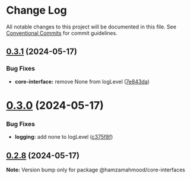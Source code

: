 # Change Log

All notable changes to this project will be documented in this file.
See [Conventional Commits](https://conventionalcommits.org) for commit guidelines.

## [0.3.1](https://github.com/apimatic/apimatic-js-runtime/compare/@hamzamahmood/core-interfaces@0.3.0...@hamzamahmood/core-interfaces@0.3.1) (2024-05-17)

### Bug Fixes

- **core-interface:** remove None from logLevel ([7e843da](https://github.com/apimatic/apimatic-js-runtime/commit/7e843dadfc9707cecc03c6464eb98954ced75e45))

# [0.3.0](https://github.com/apimatic/apimatic-js-runtime/compare/@hamzamahmood/core-interfaces@0.2.8...@hamzamahmood/core-interfaces@0.3.0) (2024-05-17)

### Bug Fixes

- **logging:** add none to logLevel ([c375f8f](https://github.com/apimatic/apimatic-js-runtime/commit/c375f8f634d1d5d62e36b4c28fc4840e8b91b60f))

## [0.2.8](https://github.com/apimatic/apimatic-js-runtime/compare/@hamzamahmood/core-interfaces@0.2.7...@hamzamahmood/core-interfaces@0.2.8) (2024-05-17)

**Note:** Version bump only for package @hamzamahmood/core-interfaces
